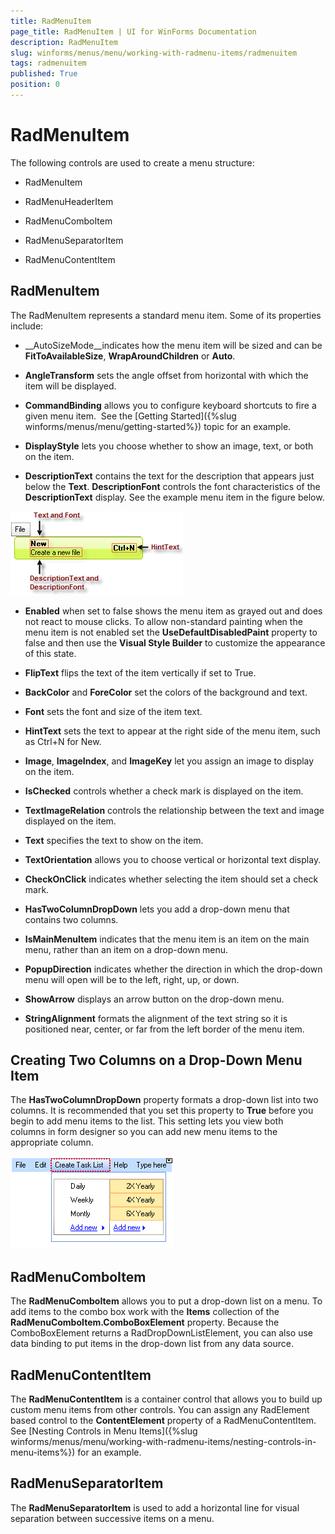 ```yaml
---
title: RadMenuItem
page_title: RadMenuItem | UI for WinForms Documentation
description: RadMenuItem
slug: winforms/menus/menu/working-with-radmenu-items/radmenuitem
tags: radmenuitem
published: True
position: 0
---
```


# RadMenuItem



The following controls are used to create a menu structure:

* RadMenuItem 

* RadMenuHeaderItem 

* RadMenuComboItem 


* RadMenuSeparatorItem 


* RadMenuContentItem 

## RadMenuItem

The RadMenuItem represents a standard menu item. Some of its properties include:

* __AutoSizeMode__indicates how the menu item will be sized and can be __FitToAvailableSize__, __WrapAroundChildren__ or __Auto__. 

* __AngleTransform__ sets the angle offset from horizontal with which the item will be displayed. 

* __CommandBinding__ allows you to configure keyboard shortcuts to fire a given menu item.  See the [Getting Started]({%slug winforms/menus/menu/getting-started%}) topic for an example. 

* __DisplayStyle__ lets you choose whether to show an image, text, or both on the item. 

* __DescriptionText__ contains the text for the description that appears just below the __Text__. __DescriptionFont__ controls the font characteristics of the __DescriptionText__ display. See the example menu item in the figure below.

![menus-menu-working-with-radmenu-items-radmenuitem 001](images/menus-menu-working-with-radmenu-items-radmenuitem001.png)

* __Enabled__ when set to false shows the menu item as grayed out and does not react to mouse clicks. To allow non-standard painting when the menu item is not enabled set the __UseDefaultDisabledPaint__ property to false and then use the __Visual Style Builder__ to customize the appearance of this state.  

* __FlipText__ flips the text of the item vertically if set to True. 

* __BackColor__ and __ForeColor__ set the colors of the background and text. 

* __Font__ sets the font and size of the item text. 

* __HintText__ sets the text to appear at the right side of the menu item, such as Ctrl+N for New. 

* __Image__, __ImageIndex__, and __ImageKey__ let you assign an image to display on the item. 

* __IsChecked__ controls whether a check mark is displayed on the item. 

* __TextImageRelation__ controls the relationship between the text and image displayed on the item. 

* __Text__ specifies the text to show on the item. 

* __TextOrientation__ allows you to choose vertical or horizontal text display. 

* __CheckOnClick__ indicates whether selecting the item should set a check mark. 

* __HasTwoColumnDropDown__ lets you add a drop-down menu that contains two columns. 

* __IsMainMenuItem__ indicates that the menu item is an item on the main menu, rather than an item on a drop-down menu. 

* __PopupDirection__ indicates whether the direction in which the drop-down menu will open will be to the left, right, up, or down. 

* __ShowArrow__ displays an arrow button on the drop-down menu. 

* __StringAlignment__ formats the alignment of the text string so it is positioned near, center, or far from the left border of the menu item. 

## Creating Two Columns on a Drop-Down Menu Item

The __HasTwoColumnDropDown__ property formats a drop-down list into two columns. It is recommended that you set this property to __True__ before you begin to add menu items to the list. This setting lets you view both columns in form designer so you can add new menu items to the appropriate column.

![menus-menu-working-with-radmenu-items-radmenuitem 002](images/menus-menu-working-with-radmenu-items-radmenuitem002.png)

## RadMenuComboItem

The __RadMenuComboItem__ allows you to put a drop-down list on a menu. To add items to the combo box work with the __Items__ collection of the __RadMenuComboItem.ComboBoxElement__ property. Because the ComboBoxElement returns a RadDropDownListElement, you can also use data binding to put items in the drop-down list from any data source.

## RadMenuContentItem

The __RadMenuContentItem__ is a container control that allows you to build up custom menu items from other controls. You can assign any RadElement based control to the __ContentElement__ property of a RadMenuContentItem. See [Nesting Controls in Menu Items]({%slug winforms/menus/menu/working-with-radmenu-items/nesting-controls-in-menu-items%}) for an example.

## RadMenuSeparatorItem

The __RadMenuSeparatorItem__ is used to add a horizontal line for visual separation between successive items on a menu.
